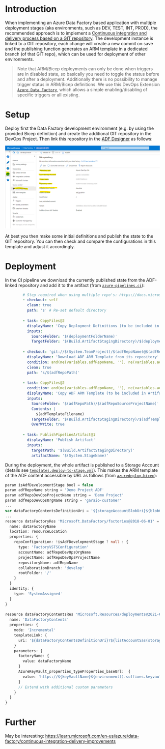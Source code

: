 # Introduction

When implementing an Azure Data Factory based application with multiple deployment stages (aka environments, such as DEV, TEST, INT, PROD), the recommended approach is to implement a [Continuous integration and delivery process based on a GIT repository](https://learn.microsoft.com/en-us/azure/data-factory/continuous-integration-delivery). The development instance is linked to a GIT repository, each change will create a new commit on save and the publishing function generates an ARM template in a dedicated branch (of that GIT repo), which can be used for deployment of other environments.

> Note that ARM/Bicep deployments can only be done when triggers are in disabled state, so basically you need to toggle the status before and after a deployment. Additionally there is no possibility to manage trigger status in ARM/Bicep definitions. We use this DevOps Extension [`Azure Data Factory`](https://marketplace.visualstudio.com/items?itemName=liprec.vsts-publish-adf), which allows a simple enabling/disabling of specific triggers or all existing.

# Setup

Deploy first the Data Factory development environment (e.g. by using the provided Bicep definition) and create the additional GIT repository in the DevOps Project. Then link this repository in the [ADF Designer](https://adf.azure.com) as follows:

![setup-git-link-in-adf](./setup-git-link-in-adf.png)

At best you then make some initial definitions and publish the state to the GIT repository. You can then check and compare the configurations in this template and adjust it accordingly.

# Deployment

In the CI pipeline we download the currently published state from the ADF-linked repository and add it to the artifact (from [`azure-pipelines.ci`](./azure-pipelines.ci.yml)):

```yaml
        # Step required when using multiple repo's: https://docs.microsoft.com/en-us/azure/devops/pipelines/repos/multi-repo-checkout
        - checkout: self
          clean: true
          path: 's' # Re-set default directory

        - task: CopyFiles@2
          displayName: 'Copy Deployment Definitions (to be included in Artifact)'
          inputs:
            SourceFolder: '$(deploymentFolderName)'
            TargetFolder: '$(Build.ArtifactStagingDirectory)/$(deploymentFolderName)'
            
        - checkout: 'git://$(System.TeamProject)/$(adfRepoName)@$(adfRepoBranch)'
          displayName: 'Download ADF ARM Template from its repository'
          condition: and(ne(variables.adfRepoName, ''), ne(variables.adfRepoBranch, ''))
          clean: true
          path: 's/$(adfRepoPath)'

        - task: CopyFiles@2
          condition: and(ne(variables.adfRepoName, ''), ne(variables.adfRepoSourceProjectName, ''))
          displayName: 'Copy ADF ARM Template (to be included in Artifact)'
          inputs:
            SourceFolder: '$(adfRepoPath)/$(adfRepoSourceProjectName)'
            Contents: |
              $(adfTemplateFilename)
            TargetFolder: '$(Build.ArtifactStagingDirectory)/$(adfTemplateFolder)'
            OverWrite: true

        - task: PublishPipelineArtifact@1
          displayName: 'Publish Artifact'
          inputs:
            targetPath: '$(Build.ArtifactStagingDirectory)'
            artifactName: '$(System.StageName)'
```

During the deployment, the whole artifact is published to a Storage Account (details see [`templates.deploy-to-stage.yml`](./templates.deploy-to-stage.yml)). This makes the ARM template of the ADF content accessible by URL as follows (from [`azuredeploy.bicep`](./Deployment/azuredeploy.bicep)):

```typescript
param isAdfDevelopmentStage bool = false
param adfRepoName string = 'Demo Project ADF'
param adfRepoDevOpsProjectName string = 'Demo Project'
param adfRepoDevOpsOrgName string = 'garaio-customer'
...
var dataFactoryContentsDefinitionUri = '${storageAccountBlobUri}${blobContainerDeployment}/Swisseldex.AUM.Deployment/DataFactoryDefinitions/ARMTemplateForFactory.json'
...
resource dataFactoryRes 'Microsoft.DataFactory/factories@2018-06-01' = {
  name: dataFactoryName
  location: resourceLocation
  properties: {
    repoConfiguration: !isAdfDevelopmentStage ? null : {
      type: 'FactoryVSTSConfiguration'
      accountName: adfRepoDevOpsOrgName
      projectName: adfRepoDevOpsProjectName
      repositoryName: adfRepoName
      collaborationBranch: 'develop'
      rootFolder: '/'
    }
  }
  identity: {
    type: 'SystemAssigned'
  }
}

resource dataFactoryContentsRes 'Microsoft.Resources/deployments@2021-01-01' = if (!isAdfDevelopmentStage) {
  name: 'DataFactoryContents'
  properties: {
    mode: 'Incremental'
    templateLink: {
      uri: '${dataFactoryContentsDefinitionUri}?${listAccountSas(storageAccountRes.id, '2021-06-01', storageAccountBlobSasParams).accountSasToken}'
    }
    parameters: {
      factoryName: { 
        value: dataFactoryName
      }
      AzureKeyVault_properties_typeProperties_baseUrl:  { 
        value: 'https://${keyVaultName}${environment().suffixes.keyvaultDns}/'
      }
      // Extend with additional custom parameters
    }
  }
}
```

# Further

May be interesting: https://learn.microsoft.com/en-us/azure/data-factory/continuous-integration-delivery-improvements